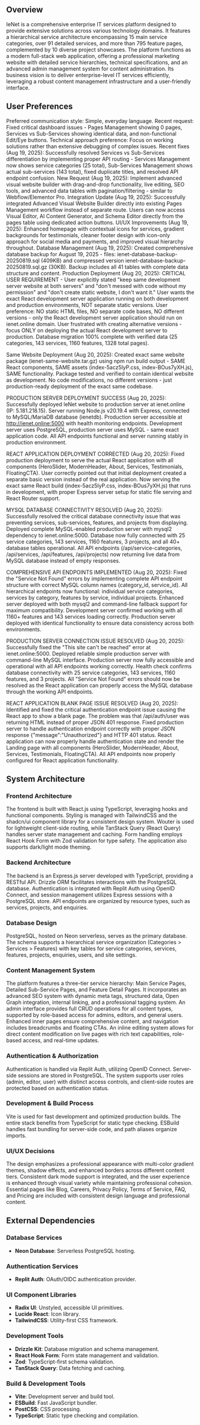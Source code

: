 ## Overview

IeNet is a comprehensive enterprise IT services platform designed to provide extensive solutions across various technology domains. It features a hierarchical service architecture encompassing 15 main service categories, over 91 detailed services, and more than 795 feature pages, complemented by 10 diverse project showcases. The platform functions as a modern full-stack web application, offering a professional marketing website with detailed service hierarchies, technical specifications, and an advanced admin management system for content administration. Its business vision is to deliver enterprise-level IT services efficiently, leveraging a robust content management infrastructure and a user-friendly interface.

## User Preferences

Preferred communication style: Simple, everyday language.
Recent request: Fixed critical dashboard issues - Pages Management showing 0 pages, Services vs Sub-Services showing identical data, and non-functional Edit/Eye buttons.
Technical approach preference: Focus on working solutions rather than extensive debugging of complex issues.
Recent fixes (Aug 19, 2025): Successfully resolved Services vs Sub-Services differentiation by implementing proper API routing - Services Management now shows service categories (25 total), Sub-Services Management shows actual sub-services (143 total), fixed duplicate titles, and resolved API endpoint confusion.
New Request (Aug 19, 2025): Implement advanced visual website builder with drag-and-drop functionality, live editing, SEO tools, and advanced data tables with pagination/filtering - similar to Webflow/Elementor Pro.
Integration Update (Aug 19, 2025): Successfully integrated Advanced Visual Website Builder directly into existing Pages Management workflow instead of separate route. Users can now access Visual Editor, AI Content Generator, and Schema Editor directly from the pages table using dedicated action buttons.
UI/UX Improvements (Aug 19, 2025): Enhanced homepage with contextual icons for services, gradient backgrounds for testimonials, cleaner footer design with icon-only approach for social media and payments, and improved visual hierarchy throughout.
Database Management (Aug 19, 2025): Created comprehensive database backup for August 19, 2025 - files: ienet-database-backup-20250819.sql (409KB) and compressed version ienet-database-backup-20250819.sql.gz (30KB). Backup includes all 41 tables with complete data structure and content.
Production Deployment (Aug 20, 2025): CRITICAL USER REQUIREMENT - User explicitly stated "keep same development server website at both servers" and "don't messed with code without my permission" and "don't create static website, I don't want it." User wants the exact React development server application running on both development and production environments, NOT separate static versions. User preference: NO static HTML files, NO separate code bases, NO different versions - only the React development server application should run on ienet.online domain. User frustrated with creating alternative versions - focus ONLY on deploying the actual React development server to production. Database migration 100% complete with verified data (25 categories, 143 services, 1160 features, 1328 total pages).

Same Website Deployment (Aug 20, 2025): Created exact same website package (ienet-same-website.tar.gz) using npm run build output - SAME React components, SAME assets (index-5acz5IyP.css, index-BOus7yXH.js), SAME functionality. Package tested and verified to contain identical website as development. No code modifications, no different versions - just production-ready deployment of the exact same codebase.

PRODUCTION SERVER DEPLOYMENT SUCCESS (Aug 20, 2025): Successfully deployed IeNet website to production server at ienet.online (IP: 5.181.218.15). Server running Node.js v20.19.4 with Express, connected to MySQL/MariaDB database (ienetdb). Production server accessible at http://ienet.online:5000 with health monitoring endpoints. Development server uses PostgreSQL, production server uses MySQL - same exact application code. All API endpoints functional and server running stably in production environment.

REACT APPLICATION DEPLOYMENT CORRECTED (Aug 20, 2025): Fixed production deployment to serve the actual React application with all components (HeroSlider, ModernHeader, About, Services, Testimonials, FloatingCTA). User correctly pointed out that initial deployment created a separate basic version instead of the real application. Now serving the exact same React build (index-5acz5IyP.css, index-BOus7yXH.js) that runs in development, with proper Express server setup for static file serving and React Router support.

MYSQL DATABASE CONNECTIVITY RESOLVED (Aug 20, 2025): Successfully resolved the critical database connectivity issue that was preventing services, sub-services, features, and projects from displaying. Deployed complete MySQL-enabled production server with mysql2 dependency to ienet.online:5000. Database now fully connected with 25 service categories, 143 services, 1160 features, 3 projects, and all 40+ database tables operational. All API endpoints (/api/service-categories, /api/services, /api/features, /api/projects) now returning live data from MySQL database instead of empty responses.

COMPREHENSIVE API ENDPOINTS IMPLEMENTED (Aug 20, 2025): Fixed the "Service Not Found" errors by implementing complete API endpoint structure with correct MySQL column names (category_id, service_id). All hierarchical endpoints now functional: individual service categories, services by category, features by service, individual projects. Enhanced server deployed with both mysql2 and command-line fallback support for maximum compatibility. Development server confirmed working with all 1160+ features and 143 services loading correctly. Production server deployed with identical functionality to ensure data consistency across both environments.

PRODUCTION SERVER CONNECTION ISSUE RESOLVED (Aug 20, 2025): Successfully fixed the "This site can't be reached" error at ienet.online:5000. Deployed reliable simple production server with command-line MySQL interface. Production server now fully accessible and operational with all API endpoints working correctly. Health check confirms database connectivity with 25 service categories, 143 services, 1160 features, and 3 projects. All "Service Not Found" errors should now be resolved as the React application can properly access the MySQL database through the working API endpoints.

REACT APPLICATION BLANK PAGE ISSUE RESOLVED (Aug 20, 2025): Identified and fixed the critical authentication endpoint issue causing the React app to show a blank page. The problem was that /api/auth/user was returning HTML instead of proper JSON 401 response. Fixed production server to handle authentication endpoint correctly with proper JSON response {"message":"Unauthorized"} and HTTP 401 status. React application can now properly handle authentication state and render the Landing page with all components (HeroSlider, ModernHeader, About, Services, Testimonials, FloatingCTA). All API endpoints now properly configured for React application functionality.

## System Architecture

### Frontend Architecture
The frontend is built with React.js using TypeScript, leveraging hooks and functional components. Styling is managed with TailwindCSS and the shadcn/ui component library for a consistent design system. Wouter is used for lightweight client-side routing, while TanStack Query (React Query) handles server state management and caching. Form handling employs React Hook Form with Zod validation for type safety. The application also supports dark/light mode theming.

### Backend Architecture
The backend is an Express.js server developed with TypeScript, providing a RESTful API. Drizzle ORM facilitates interactions with the PostgreSQL database. Authentication is integrated with Replit Auth using OpenID Connect, and session management utilizes Express sessions with a PostgreSQL store. API endpoints are organized by resource types, such as services, projects, and enquiries.

### Database Design
PostgreSQL, hosted on Neon serverless, serves as the primary database. The schema supports a hierarchical service organization (Categories > Services > Features) with key tables for service categories, services, features, projects, enquiries, users, and site settings.

### Content Management System
The platform features a three-tier service hierarchy: Main Service Pages, Detailed Sub-Service Pages, and Feature Detail Pages. It incorporates an advanced SEO system with dynamic meta tags, structured data, Open Graph integration, internal linking, and a professional tagging system. An admin interface provides full CRUD operations for all content types, supported by role-based access for admins, editors, and general users. Enhanced inner pages ensure comprehensive content, and navigation includes breadcrumbs and floating CTAs. An inline editing system allows for direct content modification on live pages with rich text capabilities, role-based access, and real-time updates.

### Authentication & Authorization
Authentication is handled via Replit Auth, utilizing OpenID Connect. Server-side sessions are stored in PostgreSQL. The system supports user roles (admin, editor, user) with distinct access controls, and client-side routes are protected based on authentication status.

### Development & Build Process
Vite is used for fast development and optimized production builds. The entire stack benefits from TypeScript for static type checking. ESBuild handles fast bundling for server-side code, and path aliases organize imports.

### UI/UX Decisions
The design emphasizes a professional appearance with multi-color gradient themes, shadow effects, and enhanced borders across different content tiers. Consistent dark mode support is integrated, and the user experience is enhanced through visual variety while maintaining professional cohesion. Essential pages like Blog, Careers, Privacy Policy, Terms of Service, FAQ, and Pricing are included with consistent design language and professional content.

## External Dependencies

### Database Services
- **Neon Database**: Serverless PostgreSQL hosting.

### Authentication Services
- **Replit Auth**: OAuth/OIDC authentication provider.

### UI Component Libraries
- **Radix UI**: Unstyled, accessible UI primitives.
- **Lucide React**: Icon library.
- **TailwindCSS**: Utility-first CSS framework.

### Development Tools
- **Drizzle Kit**: Database migration and schema management.
- **React Hook Form**: Form state management and validation.
- **Zod**: TypeScript-first schema validation.
- **TanStack Query**: Data fetching and caching.

### Build & Development Tools
- **Vite**: Development server and build tool.
- **ESBuild**: Fast JavaScript bundler.
- **PostCSS**: CSS processing.
- **TypeScript**: Static type checking and compilation.